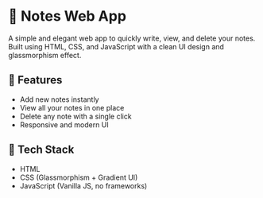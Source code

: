 # 📝 Notes Web App

A simple and elegant web app to quickly write, view, and delete your notes. Built using HTML, CSS, and JavaScript with a clean UI design and glassmorphism effect.

## 🚀 Features

- Add new notes instantly
- View all your notes in one place
- Delete any note with a single click
- Responsive and modern UI

## 🔧 Tech Stack

- HTML
- CSS (Glassmorphism + Gradient UI)
- JavaScript (Vanilla JS, no frameworks)


